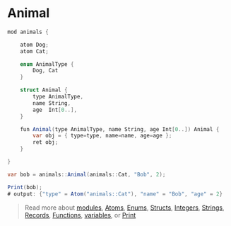 # Animal

```cs
mod animals {

    atom Dog;
    atom Cat;

    enum AnimalType {
        Dog, Cat
    }

    struct Animal {
        type AnimalType,
        name String,
        age  Int[0..],
    }

    fun Animal(type AnimalType, name String, age Int[0..]) Animal {
        var obj = { type=type, name=name, age=age };
        ret obj;
    }

}

var bob = animals::Animal(animals::Cat, "Bob", 2);

Print(bob);
# output: {"type" = Atom("animals::Cat"), "name" = "Bob", "age" = 2}
```
> Read more about [modules](./module.md), [Atoms](./atom.md), [Enums](./enum.md), [Structs](./struct.md), [Integers](./int.md), [Strings](./string.md), [Records](./record.md), [Functions](./function.md), [variables](./variable.md), or [Print](./Print.md)
